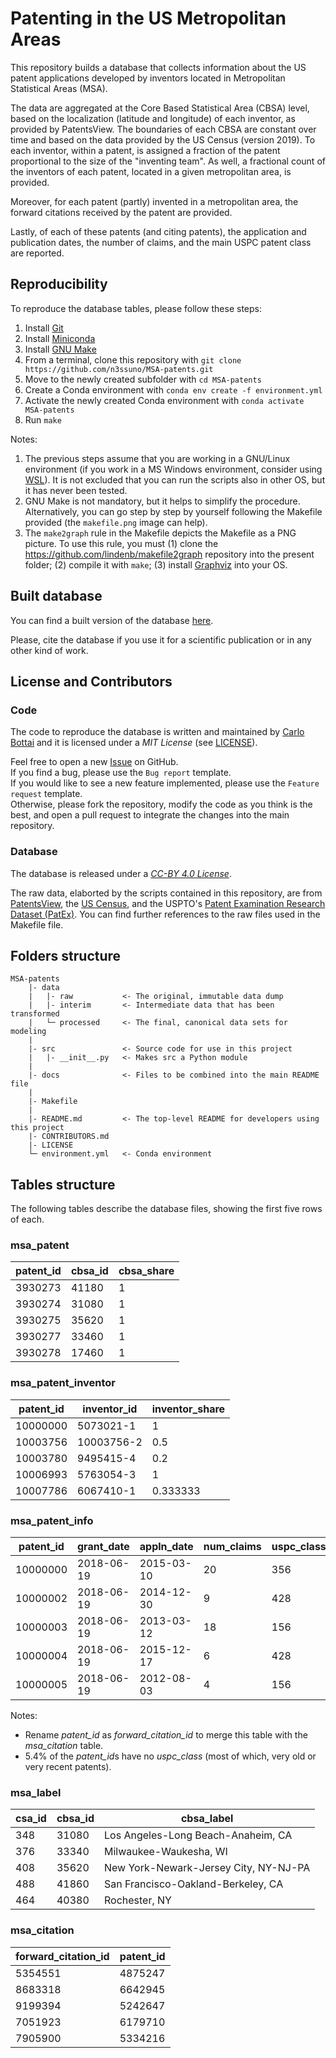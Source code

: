 # Patenting in the US Metropolitan Areas
This repository builds a database that collects information about the US patent applications developed by inventors located in Metropolitan Statistical Areas (MSA).

The data are aggregated at the Core Based Statistical Area (CBSA) level, based on the localization (latitude and longitude) of each inventor, as provided by PatentsView. The boundaries of each CBSA are constant over time and based on the data provided by the US Census (version 2019). To each inventor, within a patent, is assigned a fraction of the patent proportional to the size of the "inventing team". As well, a fractional count of the inventors of each patent, located in a given metropolitan area, is provided.

Moreover, for each patent (partly) invented in a metropolitan area, the forward citations received by the patent are provided.

Lastly, of each of these patents (and citing patents), the application and publication dates, the number of claims, and the main USPC patent class are reported.

## Reproducibility
To reproduce the database tables, please follow these steps:
1. Install [Git](https://git-scm.com/)
2. Install [Miniconda](https://docs.conda.io/en/latest/miniconda.html)
3. Install [GNU Make](https://www.gnu.org/software/make/)
4. From a terminal, clone this repository with ``git clone https://github.com/n3ssuno/MSA-patents.git``
5. Move to the newly created subfolder with ``cd MSA-patents``
6. Create a Conda environment with ``conda env create -f environment.yml``
7. Activate the newly created Conda environment with ``conda activate MSA-patents``
8. Run ``make``

Notes:
1. The previous steps assume that you are working in a GNU/Linux environment (if you work in a MS Windows environment, consider using [WSL](https://docs.microsoft.com/en-us/windows/wsl/)). It is not excluded that you can run the scripts also in other OS, but it has never been tested.
2. GNU Make is not mandatory, but it helps to simplify the procedure. Alternatively, you can go step by step by yourself following the Makefile provided (the ``makefile.png`` image can help).
3. The ``make2graph`` rule in the Makefile depicts the Makefile as a PNG picture. To use this rule, you must (1) clone the https://github.com/lindenb/makefile2graph repository into the present folder; (2) compile it with ``make``; (3) install [Graphviz](http://www.graphviz.org/) into your OS.

## Built database
You can find a built version of the database [here](https://surfdrive.surf.nl/files/index.php/s/BgV5tAyhEjGFojk).

Please, cite the database if you use it for a scientific publication or in any other kind of work.

## License and Contributors

### Code
The code to reproduce the database is written and maintained by [Carlo Bottai](https://github.com/n3ssuno) and it is licensed under a *MIT License* (see [LICENSE](LICENSE)).

Feel free to open a new [Issue](https://github.com/n3ssuno/MSA-patents/issues) on GitHub.<br>
If you find a bug, please use the ``Bug report`` template.<br>
If you would like to see a new feature implemented, please use the ``Feature request`` template.<br>
Otherwise, please fork the repository, modify the code as you think is the best, and open a pull request to integrate the changes into the main repository.

### Database
The database is released under a [*CC-BY 4.0 License*](https://creativecommons.org/licenses/by/4.0/).

The raw data, elaborted by the scripts contained in this repository, are from [PatentsView](https://www.patentsview.org/), the [US Census](https://www.census.gov/), and the USPTO's [Patent Examination Research Dataset (PatEx)](https://www.uspto.gov/learning-and-resources/electronic-data-products/patent-examination-research-dataset-public-pair). You can find further references to the raw files used in the Makefile file.

## Folders structure
```
MSA-patents
    |- data
    |   |- raw           <- The original, immutable data dump
    |   |- interim       <- Intermediate data that has been transformed
    |   └─ processed     <- The final, canonical data sets for modeling
    |
    |- src               <- Source code for use in this project
    |   |- __init__.py   <- Makes src a Python module
    |
    |- docs              <- Files to be combined into the main README file
    |
    |- Makefile
    |
    |- README.md         <- The top-level README for developers using this project
    |- CONTRIBUTORS.md
    |- LICENSE
    └─ environment.yml   <- Conda environment
```

## Tables structure
The following tables describe the database files, showing the first five rows of each.

### msa_patent
|   patent_id |   cbsa_id |   cbsa_share |
|-------------|-----------|--------------|
|     3930273 |     41180 |            1 |
|     3930274 |     31080 |            1 |
|     3930275 |     35620 |            1 |
|     3930277 |     33460 |            1 |
|     3930278 |     17460 |            1 |


### msa_patent_inventor
|   patent_id | inventor_id   |   inventor_share |
|-------------|---------------|------------------|
|    10000000 | 5073021-1     |         1        |
|    10003756 | 10003756-2    |         0.5      |
|    10003780 | 9495415-4     |         0.2      |
|    10006993 | 5763054-3     |         1        |
|    10007786 | 6067410-1     |         0.333333 |


### msa_patent_info
|   patent_id | grant_date   | appln_date   |   num_claims |   uspc_class |
|-------------|--------------|--------------|--------------|--------------|
|    10000000 | 2018-06-19   | 2015-03-10   |           20 |          356 |
|    10000002 | 2018-06-19   | 2014-12-30   |            9 |          428 |
|    10000003 | 2018-06-19   | 2013-03-12   |           18 |          156 |
|    10000004 | 2018-06-19   | 2015-12-17   |            6 |          428 |
|    10000005 | 2018-06-19   | 2012-08-03   |            4 |          156 |

Notes:
* Rename *patent_id* as *forward_citation_id* to merge this table with the *msa_citation* table.
* 5.4% of the *patent_id*s have no *uspc_class* (most of which, very old or very recent patents).


### msa_label
|   csa_id |   cbsa_id | cbsa_label                            |
|----------|-----------|---------------------------------------|
|      348 |     31080 | Los Angeles-Long Beach-Anaheim, CA    |
|      376 |     33340 | Milwaukee-Waukesha, WI                |
|      408 |     35620 | New York-Newark-Jersey City, NY-NJ-PA |
|      488 |     41860 | San Francisco-Oakland-Berkeley, CA    |
|      464 |     40380 | Rochester, NY                         |


### msa_citation
|   forward_citation_id |   patent_id |
|-----------------------|-------------|
|               5354551 |     4875247 |
|               8683318 |     6642945 |
|               9199394 |     5242647 |
|               7051923 |     6179710 |
|               7905900 |     5334216 |


